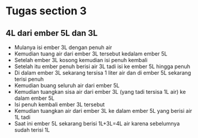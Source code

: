 # Tugas section 3
 
## 4L dari ember 5L dan 3L

- Mulanya isi ember 3L dengan penuh air 
- Kemudian tuang air dari ember 3L tersebut kedalam ember 5L
- Setelah ember 3L kosong kemudian isi penuh kembali 
- Setelah itu ember penuh berisi air 3L tadi isi ke ember 5L hingga penuh
- Di dalam ember 3L sekarang tersisa 1 liter air dan di ember 5L sekarang terisi penuh
- Kemudian buang seluruh air dari ember 5L
- Kemudian tuangkan sisa air dari ember 3L (yang tadi tersisa 1L air) ke dalam ember 5L
- Isi penuh kembali ember 3L tersebut
- Kemudian tuangkan air dari ember 3L ke dalam ember 5L yang berisi air 1L tadi
- Saat ini ember 5L sekarang berisi 1L+3L=4L air karena sebelumnya sudah terisi 1L 
